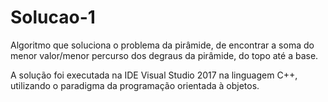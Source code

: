 # Solucao-1
Algoritmo que soluciona o problema da pirâmide, de encontrar a soma do menor valor/menor percurso dos degraus da pirâmide, do topo até a base.

A solução foi executada na IDE Visual Studio 2017 na linguagem C++, utilizando o paradigma da programação orientada à objetos.
